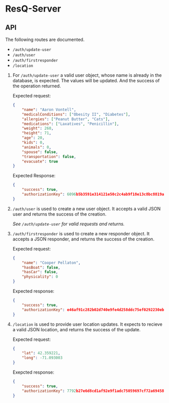 # ResQ-Server

## API
The following routes are documented.
- `/auth/update-user`
- `/auth/user`
- `/auth/firstresponder`
- `/location`

1. For `/auth/update-user` a valid user object, whose name is already in the database, is expected. The values will be updated. And the success of the operation returned.

    Expected request: 
    ```json
    {
        "name": "Aaron Vontell",
        "medicalConditions": ["Obesity II", "Diabetes"],
        "allergies": ["Peanut Butter", "Cats"],
        "medications": ["Laxatives", "Penicillin"],
        "weight": 260,
        "height": 71,
        "age": 20,
        "kids": 0,
        "animals": 0,
        "spouse": false,
        "transportation": false,
        "evacuate": true
    }
    ```
    Expected Response: 
    ```json
    {
        "success": true,
        "authorizationKey": 6096b5b3591e314121e50c2c4ab9f18e13c8bc8819a37c42645ecf834e415d53
    }
    ```

2. `/auth/user` is used to create a new user object. It accepts a valid JSON user and returns the success of the creation. 

    *See `/auth/update-user` for valid requests and returns.*

3. `/auth/firstresponder` is used to create a new responder object. It accepts a JSON responder, and returns the success of the creation.

    Expected request:
    ```json
    {
        "name": "Cooper Pellaton",
        "hasBoat": false,
        "hasCar": false,
        "physicality": 0
    }
    ```

    Expected response: 
    ```json
    {
        "success": true,
        "authorizationKey": e46af91c282b02d740e9fe4d258ddc75ef0292230eb6fb253450f189ff8817a7
    }
    ```

4. `/location` is used to provide user location updates. It expects to recieve a valid JSON location, and returns the success of the update.

    Expected request:
    ```json
    {
        "lat": 42.359221,
        "long": -71.093003
    }
    ```

    Exepcted response: 
    ```json
    {
        "success": true,
        "authorizationKey": 7792b27e6d8cd1af92e9f1adc75059697cf72a6945851916f9533131d89d18ca
    }
    ```